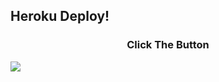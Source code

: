 ## Heroku Deploy!
<h3 align="center">Click The Button</h3>
<a href="https://heroku.com/deploy?template=https://github.com/darmazi/mazirobot/"><img src="https://www.herokucdn.com/deploy/button.svg"></a>
